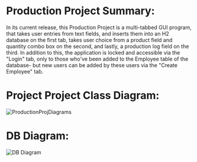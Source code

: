 # Production Project Summary:

In its current release, this Production Project is a multi-tabbed GUI program, 
that takes user entries from text fields, and inserts them into an H2 database on the first tab,
takes user choice from a product field and quantity combo box on the second, and lastly, a production log field on the third. 
In addition to this, the application is locked and accessible via the "Login" tab, only to those who've been added to the Employee
table of the database- but new users can be added by these users via the "Create Employee" tab. 

# Project Project Class Diagram:
![ProductionProjDiagrams](https://user-images.githubusercontent.com/47838762/100519882-b05a4d80-3168-11eb-8e0a-dd16b3443eae.PNG)

# DB Diagram:

![DB Diagram](https://user-images.githubusercontent.com/47838762/100519884-b3553e00-3168-11eb-9dce-12d2e842db5e.PNG)
